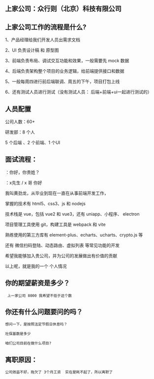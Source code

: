 ## 上家公司：众行则（北京）科技有限公司

## 上家公司工作的流程是什么?

1、产品经理给我们开发人员出需求文档

2、UI 负责设计稿 和 原型图

3、前端负责布局、调试交互功能和效果，一般需要先 mock 数据

4、后端负责架构整个项目的业务逻辑，给前端提供接口和数据

5、一般每周四进行前后端联调、周五的下午，项目打包上线

6、还有测试人员进行测试（没有测试人员： 后端+前端+ui一起进行测试的）


## 人员配置

公司人数：60+

研发部：8 个人

5 个后端 、2 个前端、1 个UI


## 面试流程：

：你好，你贵姓？

：x先生 / x 哥 你好

我叫黄劲龙，从毕业到现在一直在从事前端开发工作，  

掌握的技术有 html5、css3、js 和 nodejs 

技术栈是 vue，包括 vue2 和 vue3，还有 uniapp、小程序、 electron 

项目管理工具使用 git，构建工具是 webpack 和 vite 

熟练使用的第三方库有 element-plus、echarts、ucharts、crypto.js 等

还有 微信扫码登陆、动态路由、虚拟列表 等常见功能的开发

希望我能够加入贵公司，并为公司的发展做出有价值的贡献

以上呢，就是我的一个 个人情况


## 你的期望薪资是多少？

     上一家公司 8000 我希望不低于这个数


## 你还有什么问题要问的吗？

    想问一下，是按照法定节假日休息吗？

    社保基数是多少

    咱们公司目前在做什么项目?

## 离职原因：

    公司效益不好，拖欠了 3个月工资  实在是耗不起了，所以离职了